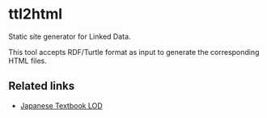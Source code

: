 # ttl2html

Static site generator for Linked Data.

This tool accepts RDF/Turtle format as input to generate the corresponding HTML files.

## Related links

* [Japanese Textbook LOD](https://w3id.org/jp-textbook/)
